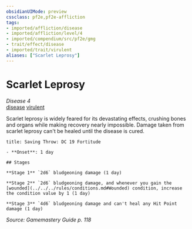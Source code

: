 ```yaml
---
obsidianUIMode: preview
cssclass: pf2e,pf2e-affliction
tags:
- imported/affliction/disease
- imported/affliction/level/4
- imported/compendium/src/pf2e/gmg
- trait/effect/disease
- imported/trait/virulent
aliases: ["Scarlet Leprosy"]
---
```

# Scarlet Leprosy
*Disease 4*  
[disease](rules/traits/disease.md)  [virulent](virulent.md)  

Scarlet leprosy is widely feared for its devastating effects, crushing bones and organs while making recovery nearly impossible. Damage taken from scarlet leprosy can't be healed until the disease is cured.

```ad-inline-affliction
title: Saving Throw: DC 19 Fortitude

- **Onset**: 1 day

## Stages

**Stage 1** `2d6` bludgeoning damage (1 day)

**Stage 2** `2d6` bludgeoning damage, and whenever you gain the [wounded](../../../rules/conditions.md#Wounded) condition, increase the condition value by 1 (1 day)

**Stage 3** `4d6` bludgeoning damage and can't heal any Hit Point damage (1 day)
```

*Source: Gamemastery Guide p. 118*
